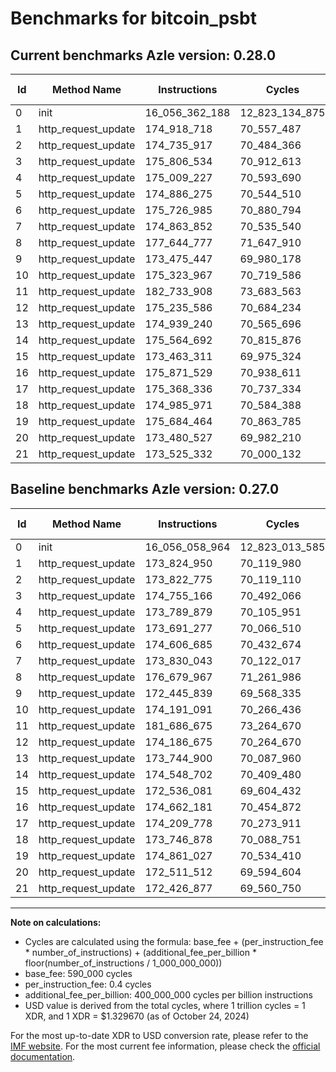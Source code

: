 # Benchmarks for bitcoin_psbt

## Current benchmarks Azle version: 0.28.0

| Id  | Method Name         | Instructions   | Cycles         | USD           | USD/Million Calls | Change                              |
| --- | ------------------- | -------------- | -------------- | ------------- | ----------------- | ----------------------------------- |
| 0   | init                | 16_056_362_188 | 12_823_134_875 | $0.0170505377 | $17_050.53        | <font color="red">+303_224</font>   |
| 1   | http_request_update | 174_918_718    | 70_557_487     | $0.0000938182 | $93.81            | <font color="red">+1_093_768</font> |
| 2   | http_request_update | 174_735_917    | 70_484_366     | $0.0000937209 | $93.72            | <font color="red">+913_142</font>   |
| 3   | http_request_update | 175_806_534    | 70_912_613     | $0.0000942904 | $94.29            | <font color="red">+1_051_368</font> |
| 4   | http_request_update | 175_009_227    | 70_593_690     | $0.0000938663 | $93.86            | <font color="red">+1_219_348</font> |
| 5   | http_request_update | 174_886_275    | 70_544_510     | $0.0000938009 | $93.80            | <font color="red">+1_194_998</font> |
| 6   | http_request_update | 175_726_985    | 70_880_794     | $0.0000942481 | $94.24            | <font color="red">+1_120_300</font> |
| 7   | http_request_update | 174_863_852    | 70_535_540     | $0.0000937890 | $93.78            | <font color="red">+1_033_809</font> |
| 8   | http_request_update | 177_644_777    | 71_647_910     | $0.0000952681 | $95.26            | <font color="red">+964_810</font>   |
| 9   | http_request_update | 173_475_447    | 69_980_178     | $0.0000930505 | $93.05            | <font color="red">+1_029_608</font> |
| 10  | http_request_update | 175_323_967    | 70_719_586     | $0.0000940337 | $94.03            | <font color="red">+1_132_876</font> |
| 11  | http_request_update | 182_733_908    | 73_683_563     | $0.0000979748 | $97.97            | <font color="red">+1_047_233</font> |
| 12  | http_request_update | 175_235_586    | 70_684_234     | $0.0000939867 | $93.98            | <font color="red">+1_048_911</font> |
| 13  | http_request_update | 174_939_240    | 70_565_696     | $0.0000938291 | $93.82            | <font color="red">+1_194_340</font> |
| 14  | http_request_update | 175_564_692    | 70_815_876     | $0.0000941617 | $94.16            | <font color="red">+1_015_990</font> |
| 15  | http_request_update | 173_463_311    | 69_975_324     | $0.0000930441 | $93.04            | <font color="red">+927_230</font>   |
| 16  | http_request_update | 175_871_529    | 70_938_611     | $0.0000943249 | $94.32            | <font color="red">+1_209_348</font> |
| 17  | http_request_update | 175_368_336    | 70_737_334     | $0.0000940573 | $94.05            | <font color="red">+1_158_558</font> |
| 18  | http_request_update | 174_985_971    | 70_584_388     | $0.0000938539 | $93.85            | <font color="red">+1_239_093</font> |
| 19  | http_request_update | 175_684_464    | 70_863_785     | $0.0000942254 | $94.22            | <font color="red">+823_437</font>   |
| 20  | http_request_update | 173_480_527    | 69_982_210     | $0.0000930532 | $93.05            | <font color="red">+969_015</font>   |
| 21  | http_request_update | 173_525_332    | 70_000_132     | $0.0000930771 | $93.07            | <font color="red">+1_098_455</font> |

## Baseline benchmarks Azle version: 0.27.0

| Id  | Method Name         | Instructions   | Cycles         | USD           | USD/Million Calls |
| --- | ------------------- | -------------- | -------------- | ------------- | ----------------- |
| 0   | init                | 16_056_058_964 | 12_823_013_585 | $0.0170503765 | $17_050.37        |
| 1   | http_request_update | 173_824_950    | 70_119_980     | $0.0000932364 | $93.23            |
| 2   | http_request_update | 173_822_775    | 70_119_110     | $0.0000932353 | $93.23            |
| 3   | http_request_update | 174_755_166    | 70_492_066     | $0.0000937312 | $93.73            |
| 4   | http_request_update | 173_789_879    | 70_105_951     | $0.0000932178 | $93.21            |
| 5   | http_request_update | 173_691_277    | 70_066_510     | $0.0000931653 | $93.16            |
| 6   | http_request_update | 174_606_685    | 70_432_674     | $0.0000936522 | $93.65            |
| 7   | http_request_update | 173_830_043    | 70_122_017     | $0.0000932391 | $93.23            |
| 8   | http_request_update | 176_679_967    | 71_261_986     | $0.0000947549 | $94.75            |
| 9   | http_request_update | 172_445_839    | 69_568_335     | $0.0000925029 | $92.50            |
| 10  | http_request_update | 174_191_091    | 70_266_436     | $0.0000934312 | $93.43            |
| 11  | http_request_update | 181_686_675    | 73_264_670     | $0.0000974178 | $97.41            |
| 12  | http_request_update | 174_186_675    | 70_264_670     | $0.0000934288 | $93.42            |
| 13  | http_request_update | 173_744_900    | 70_087_960     | $0.0000931939 | $93.19            |
| 14  | http_request_update | 174_548_702    | 70_409_480     | $0.0000936214 | $93.62            |
| 15  | http_request_update | 172_536_081    | 69_604_432     | $0.0000925509 | $92.55            |
| 16  | http_request_update | 174_662_181    | 70_454_872     | $0.0000936817 | $93.68            |
| 17  | http_request_update | 174_209_778    | 70_273_911     | $0.0000934411 | $93.44            |
| 18  | http_request_update | 173_746_878    | 70_088_751     | $0.0000931949 | $93.19            |
| 19  | http_request_update | 174_861_027    | 70_534_410     | $0.0000937875 | $93.78            |
| 20  | http_request_update | 172_511_512    | 69_594_604     | $0.0000925379 | $92.53            |
| 21  | http_request_update | 172_426_877    | 69_560_750     | $0.0000924928 | $92.49            |

---

**Note on calculations:**

- Cycles are calculated using the formula: base_fee + (per_instruction_fee \* number_of_instructions) + (additional_fee_per_billion \* floor(number_of_instructions / 1_000_000_000))
- base_fee: 590_000 cycles
- per_instruction_fee: 0.4 cycles
- additional_fee_per_billion: 400_000_000 cycles per billion instructions
- USD value is derived from the total cycles, where 1 trillion cycles = 1 XDR, and 1 XDR = $1.329670 (as of October 24, 2024)

For the most up-to-date XDR to USD conversion rate, please refer to the [IMF website](https://www.imf.org/external/np/fin/data/rms_sdrv.aspx).
For the most current fee information, please check the [official documentation](https://internetcomputer.org/docs/current/developer-docs/gas-cost#execution).
